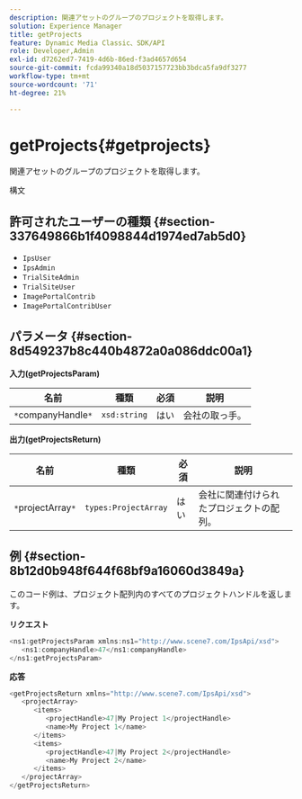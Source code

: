 ```yaml
---
description: 関連アセットのグループのプロジェクトを取得します。
solution: Experience Manager
title: getProjects
feature: Dynamic Media Classic、SDK/API
role: Developer,Admin
exl-id: d7262ed7-7419-4d6b-86ed-f3ad4657d654
source-git-commit: fcda99340a18d5037157723bb3bdca5fa9df3277
workflow-type: tm+mt
source-wordcount: '71'
ht-degree: 21%

---
```


# getProjects{#getprojects}

関連アセットのグループのプロジェクトを取得します。

構文

## 許可されたユーザーの種類 {#section-337649866b1f4098844d1974ed7ab5d0}

* `IpsUser`
* `IpsAdmin`
* `TrialSiteAdmin`
* `TrialSiteUser`
* `ImagePortalContrib`
* `ImagePortalContribUser`

## パラメータ {#section-8d549237b8c440b4872a0a086ddc00a1}

**入力(getProjectsParam)**

| 名前 | 種類 | 必須 | 説明 |
|---|---|---|---|
| `*`companyHandle`*` | `xsd:string` | はい | 会社の取っ手。 |

**出力(getProjectsReturn)**

| 名前 | 種類 | 必須 | 説明 |
|---|---|---|---|
| `*`projectArray`*` | `types:ProjectArray` | はい | 会社に関連付けられたプロジェクトの配列。 |

## 例 {#section-8b12d0b948f644f68bf9a16060d3849a}

このコード例は、プロジェクト配列内のすべてのプロジェクトハンドルを返します。

**リクエスト**

```java
<ns1:getProjectsParam xmlns:ns1="http://www.scene7.com/IpsApi/xsd">
   <ns1:companyHandle>47</ns1:companyHandle>
</ns1:getProjectsParam>
```

**応答**

```java
<getProjectsReturn xmlns="http://www.scene7.com/IpsApi/xsd">
   <projectArray>
      <items>
         <projectHandle>47|My Project 1</projectHandle>
         <name>My Project 1</name>
      </items>
      <items>
         <projectHandle>47|My Project 2</projectHandle>
         <name>My Project 2</name>
      </items>
   </projectArray>
</getProjectsReturn>
```

